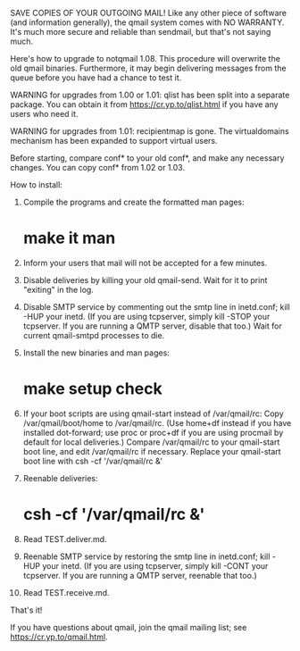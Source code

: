 SAVE COPIES OF YOUR OUTGOING MAIL! Like any other piece of software (and
information generally), the qmail system comes with NO WARRANTY. It's
much more secure and reliable than sendmail, but that's not saying much.


Here's how to upgrade to notqmail 1.08. This procedure will overwrite the
old qmail binaries. Furthermore, it may begin delivering messages from
the queue before you have had a chance to test it.


WARNING for upgrades from 1.00 or 1.01: qlist has been split into a
separate package. You can obtain it from <https://cr.yp.to/qlist.html>
if you have any users who need it.

WARNING for upgrades from 1.01: recipientmap is gone. The virtualdomains
mechanism has been expanded to support virtual users.


Before starting, compare conf* to your old conf*, and make any necessary
changes. You can copy conf* from 1.02 or 1.03.


How to install:

 1. Compile the programs and create the formatted man pages:
       # make it man

 2. Inform your users that mail will not be accepted for a few minutes.

 3. Disable deliveries by killing your old qmail-send. Wait for it to
    print "exiting" in the log.

 4. Disable SMTP service by commenting out the smtp line in inetd.conf;
    kill -HUP your inetd. (If you are using tcpserver, simply kill -STOP
    your tcpserver. If you are running a QMTP server, disable that too.)
    Wait for current qmail-smtpd processes to die.

 5. Install the new binaries and man pages:
       # make setup check

 6. If your boot scripts are using qmail-start instead of /var/qmail/rc:
    Copy /var/qmail/boot/home to /var/qmail/rc. (Use home+df instead if
    you have installed dot-forward; use proc or proc+df if you are using
    procmail by default for local deliveries.) Compare /var/qmail/rc to
    your qmail-start boot line, and edit /var/qmail/rc if necessary.
    Replace your qmail-start boot line with
            csh -cf '/var/qmail/rc &'

 7. Reenable deliveries:
       # csh -cf '/var/qmail/rc &'

 8. Read TEST.deliver.md.

 9. Reenable SMTP service by restoring the smtp line in inetd.conf; kill
    -HUP your inetd. (If you are using tcpserver, simply kill -CONT your
    tcpserver. If you are running a QMTP server, reenable that too.)

10. Read TEST.receive.md.


That's it!

If you have questions about qmail, join the qmail mailing list; see
<https://cr.yp.to/qmail.html>.
